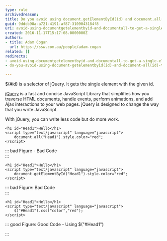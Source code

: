 ```yaml
---
type: rule
archivedreason: 
title: Do you avoid using document.getElementById(id) and document.all(id) to get a single element, instead use selector $(#id)?
guid: 9ddcb98a-a721-4191-af87-3109043184f8
uri: avoid-using-documentgetelementbyid-and-documentall-to-get-a-single-element
created: 2016-11-17T15:17:08.0000000Z
authors:
- title: Adam Cogan
  url: https://ssw.com.au/people/adam-cogan
related: []
redirects:
- avoid-using-documentgetelementbyid-and-documentall-to-get-a-single-element
- do-you-avoid-using-document-getelementbyid(id)-and-document-all(id)-to-get-a-single-element-instead-use-selector-(id)

---
```


$(#id) is a selector of jQuery. It gets the single element with the given id.

[jQuery](http&#58;//jquery.com/) is a fast and concise JavaScript Library that simplifies how you traverse HTML documents, handle events, perform animations, and add Ajax interactions to your web pages. jQuery is designed to change the way that you write JavaScript.

<!--endintro-->

With jQuery, you can write less code but do more work.



```
<h1 id="Head1">Hello</h1> 
<script type="text/javascript" language="javascript">
    document.all("Head1").style.color="red"; 
</script>
```




::: bad
Figure - Bad Code  
:::



```
<h1 id="Head1">Hello</h1> 
<script type="text/javascript" language="javascript">
    document.getElementById("Head1").style.color="red"; 
</script>
```




::: bad
Figure: Bad Code  
:::



```
<h1 id="Head1">Hello</h1> 
<script type="text/javascript" language="javascript">
    $("#Head1").css("color","red"); 
</script>
```




::: good
Figure: Good Code - Using $("#Head1")

:::
